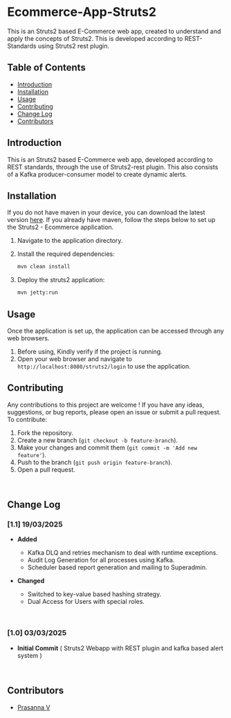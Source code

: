 # Ecommerce-App-Struts2

This is an Struts2 based E-Commerce web app, created to understand and apply the concepts of Struts2. This is developed according to REST-Standards using Struts2 rest plugin. 

## Table of Contents

- [Introduction](#introduction)
- [Installation](#installation)
- [Usage](#usage)
- [Contributing](#contributing)
- [Change Log](#change-log)
- [Contributors](#contributors)


## Introduction

This is an Struts2 based E-Commerce web app, developed according to REST standards, through the use of Struts2-rest plugin. This also consists of a Kafka producer-consumer model to create dynamic alerts. 

## Installation

If you do not have maven in your device, you can download the latest version [here](https://maven.apache.org/download.cgi). If you already have maven, follow the steps below to set up the Struts2 - Ecommerce application.

1. Navigate to the application directory.


2. Install the required dependencies:
    ```bash
    mvn clean install
    ```

3. Deploy the struts2 application:
    ```bash
    mvn jetty:run
    ```
 
## Usage

Once the application is set up, the application can be accessed through any web browsers. 
1. Before using, Kindly verify if the project is running.
2. Open your web browser and navigate to `http://localhost:8080/struts2/login` to use the application.

## Contributing
Any contributions to this project are welcome ! If you have any ideas, suggestions, or bug reports, please open an issue or submit a pull request.
To contribute:
1. Fork the repository.
2. Create a new branch (`git checkout -b feature-branch`).
3. Make your changes and commit them (`git commit -m 'Add new feature'`).
4. Push to the branch (`git push origin feature-branch`).
5. Open a pull request.

</br>

## Change Log

### [1.1] 19/03/2025
 - <b>Added</b>
    - Kafka DLQ and retries mechanism to deal with runtime exceptions.
    - Audit Log Generation for all processes using Kafka.
    - Scheduler based report generation and mailing to Superadmin.

 - <b>Changed</b> 
    - Switched to key-value based hashing strategy.
    - Dual Access for Users with special roles.
</br>

### [1.0] 03/03/2025
 - <b>Initial Commit</b> ( Struts2 Webapp with REST plugin and kafka based alert system ) 

</br>

## Contributors

- [Prasanna V](https://github.com/Harry-1081)
